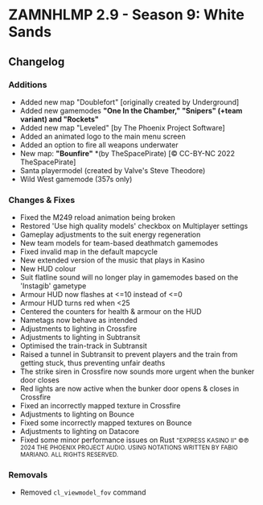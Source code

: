 # ZAMNHLMP 2.9 - Season 9: White Sands
## Changelog

### Additions
- Added new map "Doublefort" [originally created by Underground]
- Added new gamemodes **"One In the Chamber," "Snipers" (+team variant) and "Rockets"**
- Added new map "Leveled" [by The Phoenix Project Software]
- Added an animated logo to the main menu screen
- Added an option to fire all weapons underwater
- New map: **"Bounfire"** *(by TheSpacePirate) [© CC-BY-NC 2022 TheSpacePirate]
- Santa playermodel (created by Valve's Steve Theodore)
- Wild West gamemode (357s only)

### Changes & Fixes
- Fixed the M249 reload animation being broken
- Restored 'Use high quality models' checkbox on Multiplayer settings
- Gameplay adjustments to the suit energy regeneration
- New team models for team-based deathmatch gamemodes
- Fixed invalid map in the default mapcycle
- New extended version of the music that plays in Kasino
- New HUD colour
- Suit flatline sound will no longer play in gamemodes based on the 'Instagib' gametype
- Armour HUD now flashes at <=10 instead of <=0
- Armour HUD turns red when <25
- Centered the counters for health & armour on the HUD 
- Nametags now behave as intended
- Adjustments to lighting in Crossfire
- Adjustments to lighting in Subtransit
- Optimised the train-track in Subtransit
- Raised a tunnel in Subtransit to prevent players and the train from getting stuck, thus preventing unfair deaths
- The strike siren in Crossfire now sounds more urgent when the bunker door closes
- Red lights are now active when the bunker door opens & closes in Crossfire
- Fixed an incorrectly mapped texture in Crossfire
- Adjustments to lighting on Bounce
- Fixed some incorrectly mapped textures on Bounce
- Adjustments to lighting on Datacore
- Fixed some minor performance issues on Rust
<small>"EXPRESS KASINO II" ©℗ 2024 THE PHOENIX PROJECT AUDIO. USING NOTATIONS WRITTEN BY FABIO MARIANO. ALL RIGHTS RESERVED.</small>

### Removals
- Removed `cl_viewmodel_fov` command

